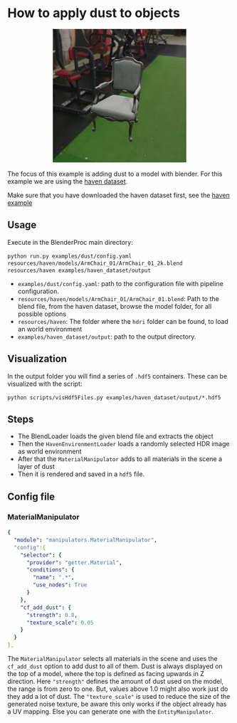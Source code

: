 # How to apply dust to objects 
<p align="center">
<img src="rendered_example.jpg" alt="normals and color rendering of example table" width=300>
</p>


The focus of this example is adding dust to a model with blender. For this example we are using the [haven dataset](../haven_dataset/README.md).

Make sure that you have downloaded the haven dataset first, see the [haven example](../haven_dataset/README.md)

## Usage

Execute in the BlenderProc main directory:

```
python run.py examples/dust/config.yaml resources/haven/models/ArmChair_01/ArmChair_01_2k.blend resources/haven examples/haven_dataset/output
``` 

* `examples/dust/config.yaml`: path to the configuration file with pipeline configuration.
* `resources/haven/models/ArmChair_01/ArmChair_01.blend`:  Path to the blend file, from the haven dataset, browse the model folder, for all possible options
* `resources/haven`: The folder where the `hdri` folder can be found, to load an world environment
* `examples/haven_dataset/output`: path to the output directory.

## Visualization

In the output folder you will find a series of `.hdf5` containers. These can be visualized with the script:

```
python scripts/visHdf5Files.py examples/haven_dataset/output/*.hdf5
``` 

## Steps

* The BlendLoader loads the given blend file and extracts the object
* Then the `HavenEnvironmentLoader` loads a randomly selected HDR image as world environment
* After that the `MaterialManipulator` adds to all materials in the scene a layer of dust
* Then it is rendered and saved in a `hdf5` file.
 
## Config file

### MaterialManipulator 

```yaml
{
  "module": "manipulators.MaterialManipulator",
  "config":{
    "selector": {
      "provider": "getter.Material",
      "conditions": {
        "name": ".*",
        "use_nodes": True
      }
    },
    "cf_add_dust": {
      "strength": 0.8,
      "texture_scale": 0.05
    }
  }
},
```

The `MaterialManipulator` selects all materials in the scene and uses the `cf_add_dust` option to add dust to all of them.
Dust is always displayed on the top of a model, where the top is defined as facing upwards in Z direction. 
Here `"strength"` defines the amount of dust used on the model, the range is from zero to one. But, values above 1.0 might also work just do they add a lot of dust.
The `"texture_scale"` is used to reduce the size of the generated noise texture, be aware this only works if the object already has a UV mapping. 
Else you can generate one with the `EntityManipulator`.
